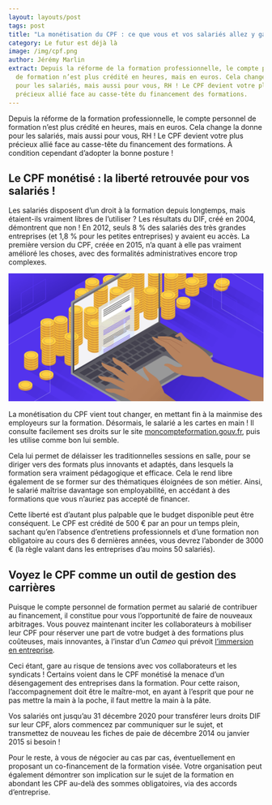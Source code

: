 ```yaml
---
layout: layouts/post
tags: post
title: "La monétisation du CPF : ce que vous et vos salariés allez y gagner"
category: Le futur est déjà là
image: /img/cpf.png
author: Jérémy Marlin
extract: Depuis la réforme de la formation professionnelle, le compte personnel
  de formation n’est plus crédité en heures, mais en euros. Cela change la donne
  pour les salariés, mais aussi pour vous, RH ! Le CPF devient votre plus
  précieux allié face au casse-tête du financement des formations.
---
```

Depuis la réforme de la formation professionnelle, le compte personnel de formation n’est plus crédité en heures, mais en euros. Cela change la donne pour les salariés, mais aussi pour vous, RH ! Le CPF devient votre plus précieux allié face au casse-tête du financement des formations. À condition cependant d’adopter la bonne posture !

## Le CPF monétisé : la liberté retrouvée pour vos salariés !

Les salariés disposent d’un droit à la formation depuis longtemps, mais étaient-ils vraiment libres de l’utiliser ? Les résultats du DIF, créé en 2004, démontrent que non ! En 2012, seuls 8 % des salariés des très grandes entreprises (et 1,8 % pour les petites entreprises) y avaient eu accès. La première version du CPF, créée en 2015, n’a quant à elle pas vraiment amélioré les choses, avec des formalités administratives encore trop complexes.

![La monétisation](/img/comment-monetiser-blog.png "Source : [Comment monétiser un blog](https://kinsta.com/fr/blog/comment-monetiser-un-blog/)")

La monétisation du CPF vient tout changer, en mettant fin à la mainmise des employeurs sur la formation. Désormais, le salarié a les cartes en main ! Il consulte facilement ses droits sur le site [moncompteformation.gouv.fr](https://www.moncompteformation.gouv.fr/), puis les utilise comme bon lui semble.

Cela lui permet de délaisser les traditionnelles sessions en salle, pour se diriger vers des formats plus innovants et adaptés, dans lesquels la formation sera vraiment pédagogique et efficace. Cela le rend libre également de se former sur des thématiques éloignées de son métier. Ainsi, le salarié maîtrise davantage son employabilité, en accédant à des formations que vous n’auriez pas accepté de financer.

Cette liberté est d’autant plus palpable que le budget disponible peut être conséquent. Le CPF est crédité de 500 € par an pour un temps plein, sachant qu’en l’absence d’entretiens professionnels et d’une formation non obligatoire au cours des 6 dernières années, vous devrez l’abonder de 3000 € (la règle valant dans les entreprises d’au moins 50 salariés).

## Voyez le CPF comme un outil de gestion des carrières

Puisque le compte personnel de formation permet au salarié de contribuer au financement, il constitue pour vous l’opportunité de faire de nouveaux arbitrages. Vous pouvez maintenant inciter les collaborateurs à mobiliser leur CPF pour réserver une part de votre budget à des formations plus coûteuses, mais innovantes, à l’instar d’un *Cameo* qui prévoit [l’immersion en entreprise](/posts/2021-11-16-comment-rendre-ses-salari%C3%A9s-acteurs-de-leur-formation%C2%A0-l%E2%80%99exemple-de-medtronic-avec-cameo/)*.*

Ceci étant, gare au risque de tensions avec vos collaborateurs et les syndicats ! Certains voient dans le CPF monétisé la menace d’un désengagement des entreprises dans la formation. Pour cette raison, l’accompagnement doit être le maître-mot, en ayant à l’esprit que pour ne pas mettre la main à la poche, il faut mettre la main à la pâte.

Vos salariés ont jusqu’au 31 décembre 2020 pour transférer leurs droits DIF sur leur CPF, alors commencez par communiquer sur le sujet, et transmettez de nouveau les fiches de paie de décembre 2014 ou janvier 2015 si besoin !

Pour le reste, à vous de négocier au cas par cas, éventuellement en proposant un co-financement de la formation visée. Votre organisation peut également démontrer son implication sur le sujet de la formation en abondant les CPF au-delà des sommes obligatoires, via des accords d’entreprise.